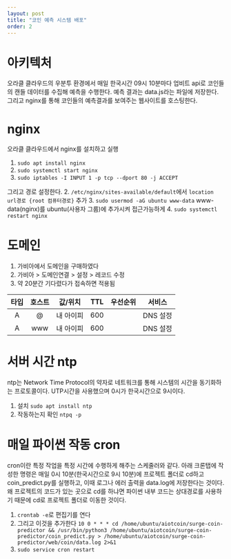 ```yaml
---
layout: post
title: "코인 예측 시스템 배포"
order: 2
---
```


# 아키텍처

오라클 클라우드의 우분투 환경에서 매일 한국시간 09시 10분마다 업비트 api로 코인들의 캔들 데이터를 수집해 예측을 수행한다. 예측 결과는 data.js라는 파일에 저장한다. 그리고 nginx를 통해 코인들의 예측결과를 보여주는 웹사이트를 호스팅한다.


# nginx

오라클 클라우드에서 nginx를 설치하고 실행
1. `sudo apt install nginx`
2. `sudo systemctl start nginx`
3. `sudo iptables -I INPUT 1 -p tcp --dport 80 -j ACCEPT`

그리고 경로 설정한다. 
2. `/etc/nginx/sites-available/default`에서 `location url경로 {root 컴퓨터경로}` 추가
3. `sudo usermod -aG ubuntu www-data` www-data(nginx)를 ubuntu(사용자 그룹)에 추가시켜 접근가능하게
4. `sudo systemctl restart nginx`

# 도메인

1. 가비아에서 도메인을 구매하였다
2. 가비아 > 도메인연결 > 설정 > 레코드 수정
3. 약 20분간 기다렸다가 접속하면 적용됨

|타입|호스트|값/위치|TTL|우선순위|서비스|
|:---:|:---:|:---:|:---:|:---:|:---:|
|A|@|내 아이피|600||DNS 설정|
|A|www|내 아이피|600||DNS 설정|


# 서버 시간 ntp

ntp는 Network Time Protocol의 약자로 네트워크를 통해 시스템의 시간을 동기화하는 프로토콜이다. UTP시간을 사용했으며 0시가 한국시간으로 9시이다.

1. 설치 `sudo apt install ntp`
2. 작동하는지 확인 `ntpq -p`


# 매일 파이썬 작동 cron

cron이란 특정 작업을 특정 시간에 수행하게 해주는 스케줄러와 같다. 아래 크론탭에 작성한 명령은 매일 0시 10분(한국시간으로 9시 10분)에 프로젝트 폴더로 cd하고 coin_predict.py를 실행하고, 이때 로그나 에러 출력을 data.log에 저장한다는 것이다. 왜 프로젝트의 코드가 있는 곳으로 cd를 하냐면 파이썬 내부 코드는 상대경로를 사용하기 때문에 cd로 프로젝트 폴더로 이동한 것이다.

1. `crontab -e`로 편집기를 연다
2. 그리고 이것을 추가한다 `10 0 * * * cd /home/ubuntu/aiotcoin/surge-coin-predictor && /usr/bin/python3 /home/ubuntu/aiotcoin/surge-coin-predictor/coin_predict.py > /home/ubuntu/aiotcoin/surge-coin-predictor/web/coin/data.log 2>&1`
3. `sudo service cron restart`

